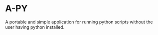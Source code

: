 # A-PY
 A portable and simple application for running python scripts without the user having python installed.
